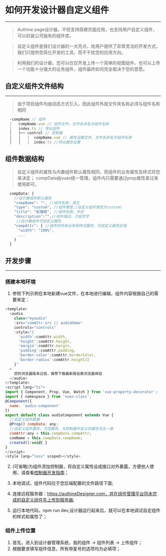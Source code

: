 # 如何开发设计器自定义组件
******
> Authine page设计器，不但支持搭建页面应用，也支持用户自定义组件，可以封装公司独有的组件库。

> 自定义组件是我们设计器的一大亮点，给用户提供了非常灵活的开发方式，我们只提供您简化开发的工具，而不干扰您的应用方向。

> 利用我们的设计器，您可以仅仅开发上传一个简单的视图组件，也可以上传一个功能十分强大的业务组件，组件最终如何完全取决于您的意愿。

## 自定义组件文件结构
******
> 由于项目组件均由动态方式引入，因此组件外层文件夹名称必须与组件名称相同
```javascript
  ·compName // 组件
  |   compName.vue // 组件文件，文件名命名为组件名称
  |   index.ts // 导出组件    
  │   ├── control // 控制器 
  │   │   |  compName.vue // 属性设置文件，文件名命名为组件名称  
  │   │   |  index.ts //导出属性设置
```

## 组件数据结构
> 自定义组件的属性与内置组件默认属性相同，而组件的业务属性及样式将您来决定；
> compData由vuex统一管理，组件内只需要通过prop属性拿过来使用即可。
```javascript
  compData: {
    //设计器组件默认属性
    "compName": "", //组件名称，英文
    "type": "custom", //组件类型,(自定义组件类型为custom)
    "title": "轮播框", //组件名称，中文
    "description":"",//组件描述，介绍文字
     //设计器组件可自定义属性
    "compAttr": { //组件的所有业务和样式属性，可自定义属性区域
      "width": "100%",
      ...
    }
  }
```

## 开发步骤
******

### 搭建本地环境

1. 参照下列示例在本地新建vue文件，在本地进行编辑，组件内容根据自己的需要来定：
```javascript
<template>
  <audio
    class="myaudio"
    :src="comAttr.src || audioDemo"
    controls="controls"
    :style="{
      'width':comAttr.width,
      'height':comAttr.height,
      'margin':comAttr.margin,
      'padding':comAttr.padding,
      'border-color':comAttr.borderColor,
      'border-radius':comAttr.height/2
    }"
  >
    您的浏览器版本过低，推荐下载最新版谷歌浏览器体验
  </audio>
</template>
<script lang="ts">
import { Component, Prop, Vue, Watch } from 'vue-property-decorator';
import { namespace } from 'vuex-class';
@Component({
  name: 'audio-component'
})
export default class audioComponent extends Vue {
  //自定义组件数据
  @Prop() compData: any;
  //自定义组件属性，可控属性，与控制器中定义的属性完全一致
  comAttr:any = this.compData.compAttr;
  comName = this.compData.compName;
  created():void{ }
}
</script>
<style lang="less" scoped></style>
```

2. (可省略)为组件添加控制器，将自定义属性设成接口对外暴露，方便他人使用，请查看[控制器开发指南](#/admin/guide/ctrl)；

3. 本地调试，组件代码位于您后端配置的文件路径下面;

4. 连接远程服务器：https://authineDesigner.com，并在组件管理平台将未完成的自定义组件先上传到服务器;

5. 运行本地代码，npm run dev,设计器运行起来后，就可以在本地调试自定组件的样式和属性了；


### 组件上传位置

1. 首先，进入到设计器管理系统，我的组件 -> 组件列表 -> 上传组件；
2. 根据要求填写组件信息，所有带星号的选项均为必填项；


    
